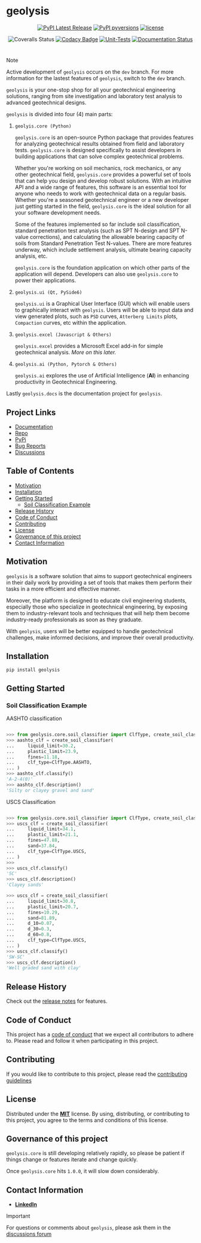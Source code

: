 [code_of_conduct_url]: https://github.com/patrickboateng/geolysis/blob/main/CODE_OF_CONDUCT.md/
[contributing_url]: https://github.com/patrickboateng/geolysis/blob/main/docs/CONTRIBUTING.md#how-to-contribute
[license_url]: https://github.com/patrickboateng/geolysis/blob/main/LICENSE.txt

# geolysis

<div align="center">

[![PyPI Latest Release](https://img.shields.io/pypi/v/geolysis?style=flat&logo=pypi)](https://pypi.org/project/geolysis/)
[![PyPI pyversions](https://img.shields.io/pypi/pyversions/geolysis.svg?logo=python&style=flat)](https://pypi.python.org/pypi/geolysis/)
[![license](https://img.shields.io/pypi/l/geolysis?style=flat&logo=opensourceinitiative)](https://opensource.org/license/mit/)

![Coveralls Status](https://img.shields.io/coverallsCoverage/github/patrickboateng/geolysis?logo=coveralls)
[![Codacy Badge](https://app.codacy.com/project/badge/Grade/17f88084c6a84a08a20f9d8da1438107)](https://app.codacy.com/gh/patrickboateng/geolysis/dashboard?utm_source=gh&utm_medium=referral&utm_content=&utm_campaign=Badge_grade)
[![Unit-Tests](https://github.com/patrickboateng/geolysis/actions/workflows/unit-tests.yml/badge.svg)](https://github.com/patrickboateng/geolysis/actions/workflows/unit-tests.yml)
[![Documentation Status](https://readthedocs.org/projects/geolysis/badge/?version=latest)](https://geolysis.readthedocs.io/en/latest/?badge=latest)

</div>

#

> [!NOTE]
> Active development of `geolysis` occurs on the `dev` branch. For more
> information for the lastest features of `geolysis`, switch to the
> `dev` branch.

`geolysis` is your one-stop shop for all your geotechnical engineering
solutions, ranging from site investigation and laboratory test analysis
to advanced geotechnical designs.

`geolysis` is divided into four (4) main parts:

1. `geolyis.core (Python)`

   `geolysis.core` is an open-source Python package that provides features for
   analyzing geotechnical results obtained from field and laboratory tests.
   `geolysis.core` is designed specifically to assist developers in building
   applications that can solve complex geotechnical problems.

   Whether you're working on soil mechanics, rock mechanics, or any other
   geotechnical field, `geolysis.core` provides a powerful set of tools that can
   help you design and develop robust solutions. With an intuitive API and a
   wide range of features, this software is an essential tool for anyone who
   needs to work with geotechnical data on a regular basis. Whether you're a
   seasoned geotechnical engineer or a new developer just getting started in the
   field, `geolysis.core` is the ideal solution for all your software
   development needs.

   Some of the features implemented so far include soil classification, standard
   penetration test analysis (such as SPT N-design and SPT N-value corrections),
   and calculating the allowable bearing capacity of soils from Standard
   Penetration Test N-values. There are more features underway, which include
   settlement analysis, ultimate bearing capacity analysis, etc.

   `geolysis.core` is the foundation application on which other parts of the
   application will depend. Developers can also use `geolysis.core` to power
   their applications.

1. `geolysis.ui (Qt, PySide6)`

   `geolysis.ui` is a Graphical User Interface (GUI) which will enable users to
   graphically interact with `geolysis`. Users will be able to input data and
   view generated plots, such as `PSD` curves, `Atterberg Limits` plots,
   `Compaction` curves, etc within the application.

1. `geolysis.excel (Javascript & Others)`

   `geolysis.excel` provides a Microsoft Excel add-in for simple geotechnical
   analysis. _More on this later._

1. `geolysis.ai (Python, Pytorch & Others)`

   `geolysis.ai` explores the use of Artificial Intelligence (**AI**) in
   enhancing productivity in Geotechnical Engineering.

Lastly `geolysis.docs` is the documentation project for `geolysis`.

## Project Links

- [Documentation](https://geolysis.readthedocs.org/en/latest)
- [Repo](https://github.com/patrickboateng/geolysis)
- [PyPi](https://pypi.org/project/geolysis/)
- [Bug Reports](https://github.com/patrickboateng/geolysis/issues)
- [Discussions](https://github.com/patrickboateng/geolysis/discussions)

<!-- > [!IMPORTANT]
> Project documentation is underway -->

## Table of Contents

- [Motivation](#motivation)
- [Installation](#installation)
- [Getting Started](#getting-started)
  - [Soil Classification Example](#soil-classification-example)
- [Release History](#release-history)
- [Code of Conduct](#code-of-conduct)
- [Contributing](#contributing)
- [License](#license)
- [Governance of this project](#governance-of-this-project)
- [Contact Information](#contact-information)

## Motivation

`geolysis` is a software solution that aims to support geotechnical engineers in
their daily work by providing a set of tools that makes them perform their tasks
in a more efficient and effective manner.

Moreover, the platform is designed to educate civil engineering students,
especially those who specialize in geotechnical engineering, by exposing them to
industry-relevant tools and techniques that will help them become industry-ready
professionals as soon as they graduate.

With `geolysis`, users will be better equipped to handle geotechnical
challenges, make informed decisions, and improve their overall productivity.

## Installation

```shell
pip install geolysis
```

## Getting Started

### Soil Classification Example

AASHTO classification

```python

>>> from geolysis.core.soil_classifier import ClfType, create_soil_classifier
>>> aashto_clf = create_soil_classifier(
...     liquid_limit=30.2,
...     plastic_limit=23.9,
...     fines=11.18,
...     clf_type=ClfType.AASHTO,
... )
>>> aashto_clf.classify()
'A-2-4(0)'
>>> aashto_clf.description()
'Silty or clayey gravel and sand'

```

USCS Classification

```python

>>> from geolysis.core.soil_classifier import ClfType, create_soil_classifier
>>> uscs_clf = create_soil_classifier(
...     liquid_limit=34.1,
...     plastic_limit=21.1,
...     fines=47.88,
...     sand=37.84,
...     clf_type=ClfType.USCS,
... )
>>>
>>> uscs_clf.classify()
'SC'
>>> uscs_clf.description()
'Clayey sands'

>>> uscs_clf = create_soil_classifier(
...     liquid_limit=30.8,
...     plastic_limit=20.7,
...     fines=10.29,
...     sand=81.89,
...     d_10=0.07,
...     d_30=0.3,
...     d_60=0.8,
...     clf_type=ClfType.USCS,
... )
>>> uscs_clf.classify()
'SW-SC'
>>> uscs_clf.description()
'Well graded sand with clay'

```

<!-- See the [Quick start section] of the docs for more examples. -->

## Release History

Check out the [release notes](https://geolysis.rtfd.io/en/latest/release_notes/index.html)
for features.

## Code of Conduct

This project has a [code of conduct][code_of_conduct_url] that we expect all
contributors to adhere to. Please read and follow it when participating in this
project.

## Contributing

If you would like to contribute to this project, please read the
[contributing guidelines][contributing_url]

## License

Distributed under the [**MIT**][license_url] license. By using, distributing, or
contributing to this project, you agree to the terms and conditions of this
license.

## Governance of this project

`geolysis.core` is still developing relatively rapidly, so please be patient if
things change or features iterate and change quickly.

Once `geolysis.core` hits `1.0.0`, it will slow down considerably.

## Contact Information

- [**LinkedIn**](https://linkedin.com/in/patrickboateng/)

> [!IMPORTANT]
> For questions or comments about `geolysis`, please ask them in the
> [discussions forum](https://github.com/patrickboateng/geolysis/discussions)
